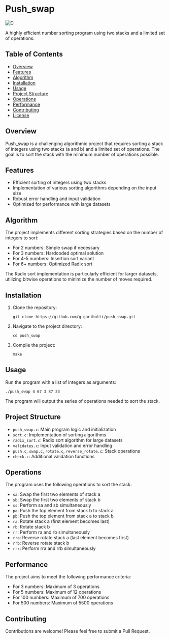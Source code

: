 # Push_swap

![C](https://img.shields.io/badge/language-C-blue.svg)

A highly efficient number sorting program using two stacks and a limited set of operations.

## Table of Contents
- [Overview](#overview)
- [Features](#features)
- [Algorithm](#algorithm)
- [Installation](#installation)
- [Usage](#usage)
- [Project Structure](#project-structure)
- [Operations](#operations)
- [Performance](#performance)
- [Contributing](#contributing)
- [License](#license)

## Overview

Push_swap is a challenging algorithmic project that requires sorting a stack of integers using two stacks (a and b) and a limited set of operations. The goal is to sort the stack with the minimum number of operations possible.

## Features

- Efficient sorting of integers using two stacks
- Implementation of various sorting algorithms depending on the input size
- Robust error handling and input validation
- Optimized for performance with large datasets

## Algorithm

The project implements different sorting strategies based on the number of integers to sort:

- For 2 numbers: Simple swap if necessary
- For 3 numbers: Hardcoded optimal solution
- For 4-5 numbers: Insertion sort variant
- For 6+ numbers: Optimized Radix sort

The Radix sort implementation is particularly efficient for larger datasets, utilizing bitwise operations to minimize the number of moves required.

## Installation

1. Clone the repository:
   ```
   git clone https://github.com/g-garibotti/push_swap.git
   ```
2. Navigate to the project directory:
   ```
   cd push_swap
   ```
3. Compile the project:
   ```
   make
   ```

## Usage

Run the program with a list of integers as arguments:

```
./push_swap 4 67 3 87 23
```

The program will output the series of operations needed to sort the stack.

## Project Structure

- `push_swap.c`: Main program logic and initialization
- `sort.c`: Implementation of sorting algorithms
- `radix_sort.c`: Radix sort algorithm for large datasets
- `validates.c`: Input validation and error handling
- `push.c`, `swap.c`, `rotate.c`, `reverse_rotate.c`: Stack operations
- `check.c`: Additional validation functions

## Operations

The program uses the following operations to sort the stack:

- `sa`: Swap the first two elements of stack a
- `sb`: Swap the first two elements of stack b
- `ss`: Perform sa and sb simultaneously
- `pa`: Push the top element from stack b to stack a
- `pb`: Push the top element from stack a to stack b
- `ra`: Rotate stack a (first element becomes last)
- `rb`: Rotate stack b
- `rr`: Perform ra and rb simultaneously
- `rra`: Reverse rotate stack a (last element becomes first)
- `rrb`: Reverse rotate stack b
- `rrr`: Perform rra and rrb simultaneously

## Performance

The project aims to meet the following performance criteria:

- For 3 numbers: Maximum of 3 operations
- For 5 numbers: Maximum of 12 operations
- For 100 numbers: Maximum of 700 operations
- For 500 numbers: Maximum of 5500 operations

## Contributing

Contributions are welcome! Please feel free to submit a Pull Request.

